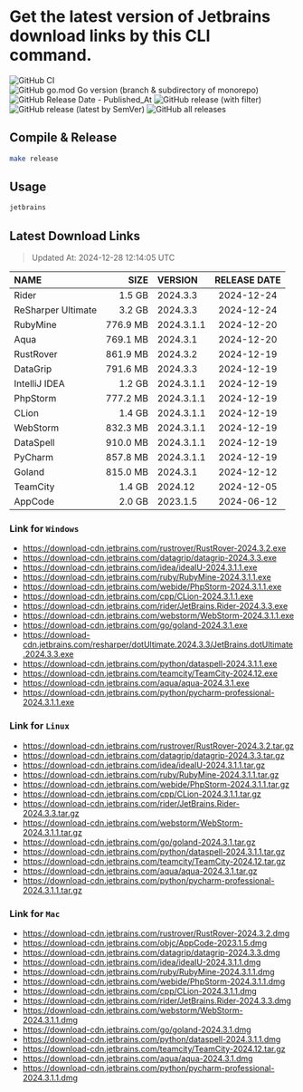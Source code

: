 # Get the latest version of Jetbrains download links by this CLI command.

![GitHub CI](https://github.com/designinlife/jetbrains/actions/workflows/ci.yml/badge.svg)
![GitHub go.mod Go version (branch & subdirectory of monorepo)](https://img.shields.io/github/go-mod/go-version/designinlife/jetbrains/master)
![GitHub Release Date - Published_At](https://img.shields.io/github/release-date/designinlife/jetbrains)
![GitHub release (with filter)](https://img.shields.io/github/v/release/designinlife/jetbrains)
![GitHub release (latest by SemVer)](https://img.shields.io/github/downloads/designinlife/jetbrains/v1.1.10/total)
![GitHub all releases](https://img.shields.io/github/downloads/designinlife/jetbrains/total)

## Compile & Release

```bash
make release
```

## Usage

```bash
jetbrains
```

## Latest Download Links

> Updated At: 2024-12-28 12:14:05 UTC

| NAME | SIZE | VERSION | RELEASE DATE |
| :-- | --: | :-- | :--: |
| Rider | 1.5 GB | 2024.3.3 | 2024-12-24 |
| ReSharper Ultimate | 3.2 GB | 2024.3.3 | 2024-12-24 |
| RubyMine | 776.9 MB | 2024.3.1.1 | 2024-12-20 |
| Aqua | 769.1 MB | 2024.3.1 | 2024-12-20 |
| RustRover | 861.9 MB | 2024.3.2 | 2024-12-19 |
| DataGrip | 791.6 MB | 2024.3.3 | 2024-12-19 |
| IntelliJ IDEA | 1.2 GB | 2024.3.1.1 | 2024-12-19 |
| PhpStorm | 777.2 MB | 2024.3.1.1 | 2024-12-19 |
| CLion | 1.4 GB | 2024.3.1.1 | 2024-12-19 |
| WebStorm | 832.3 MB | 2024.3.1.1 | 2024-12-19 |
| DataSpell | 910.0 MB | 2024.3.1.1 | 2024-12-19 |
| PyCharm | 857.8 MB | 2024.3.1.1 | 2024-12-19 |
| Goland | 815.0 MB | 2024.3.1 | 2024-12-12 |
| TeamCity | 1.4 GB | 2024.12 | 2024-12-05 |
| AppCode | 2.0 GB | 2023.1.5 | 2024-06-12 |

### Link for `Windows`

* <https://download-cdn.jetbrains.com/rustrover/RustRover-2024.3.2.exe>
* <https://download-cdn.jetbrains.com/datagrip/datagrip-2024.3.3.exe>
* <https://download-cdn.jetbrains.com/idea/ideaIU-2024.3.1.1.exe>
* <https://download-cdn.jetbrains.com/ruby/RubyMine-2024.3.1.1.exe>
* <https://download-cdn.jetbrains.com/webide/PhpStorm-2024.3.1.1.exe>
* <https://download-cdn.jetbrains.com/cpp/CLion-2024.3.1.1.exe>
* <https://download-cdn.jetbrains.com/rider/JetBrains.Rider-2024.3.3.exe>
* <https://download-cdn.jetbrains.com/webstorm/WebStorm-2024.3.1.1.exe>
* <https://download-cdn.jetbrains.com/go/goland-2024.3.1.exe>
* <https://download-cdn.jetbrains.com/resharper/dotUltimate.2024.3.3/JetBrains.dotUltimate.2024.3.3.exe>
* <https://download-cdn.jetbrains.com/python/dataspell-2024.3.1.1.exe>
* <https://download-cdn.jetbrains.com/teamcity/TeamCity-2024.12.exe>
* <https://download-cdn.jetbrains.com/aqua/aqua-2024.3.1.exe>
* <https://download-cdn.jetbrains.com/python/pycharm-professional-2024.3.1.1.exe>

### Link for `Linux`

* <https://download-cdn.jetbrains.com/rustrover/RustRover-2024.3.2.tar.gz>
* <https://download-cdn.jetbrains.com/datagrip/datagrip-2024.3.3.tar.gz>
* <https://download-cdn.jetbrains.com/idea/ideaIU-2024.3.1.1.tar.gz>
* <https://download-cdn.jetbrains.com/ruby/RubyMine-2024.3.1.1.tar.gz>
* <https://download-cdn.jetbrains.com/webide/PhpStorm-2024.3.1.1.tar.gz>
* <https://download-cdn.jetbrains.com/cpp/CLion-2024.3.1.1.tar.gz>
* <https://download-cdn.jetbrains.com/rider/JetBrains.Rider-2024.3.3.tar.gz>
* <https://download-cdn.jetbrains.com/webstorm/WebStorm-2024.3.1.1.tar.gz>
* <https://download-cdn.jetbrains.com/go/goland-2024.3.1.tar.gz>
* <https://download-cdn.jetbrains.com/python/dataspell-2024.3.1.1.tar.gz>
* <https://download-cdn.jetbrains.com/teamcity/TeamCity-2024.12.tar.gz>
* <https://download-cdn.jetbrains.com/aqua/aqua-2024.3.1.tar.gz>
* <https://download-cdn.jetbrains.com/python/pycharm-professional-2024.3.1.1.tar.gz>

### Link for `Mac`

* <https://download-cdn.jetbrains.com/rustrover/RustRover-2024.3.2.dmg>
* <https://download-cdn.jetbrains.com/objc/AppCode-2023.1.5.dmg>
* <https://download-cdn.jetbrains.com/datagrip/datagrip-2024.3.3.dmg>
* <https://download-cdn.jetbrains.com/idea/ideaIU-2024.3.1.1.dmg>
* <https://download-cdn.jetbrains.com/ruby/RubyMine-2024.3.1.1.dmg>
* <https://download-cdn.jetbrains.com/webide/PhpStorm-2024.3.1.1.dmg>
* <https://download-cdn.jetbrains.com/cpp/CLion-2024.3.1.1.dmg>
* <https://download-cdn.jetbrains.com/rider/JetBrains.Rider-2024.3.3.dmg>
* <https://download-cdn.jetbrains.com/webstorm/WebStorm-2024.3.1.1.dmg>
* <https://download-cdn.jetbrains.com/go/goland-2024.3.1.dmg>
* <https://download-cdn.jetbrains.com/python/dataspell-2024.3.1.1.dmg>
* <https://download-cdn.jetbrains.com/teamcity/TeamCity-2024.12.tar.gz>
* <https://download-cdn.jetbrains.com/aqua/aqua-2024.3.1.dmg>
* <https://download-cdn.jetbrains.com/python/pycharm-professional-2024.3.1.1.dmg>
